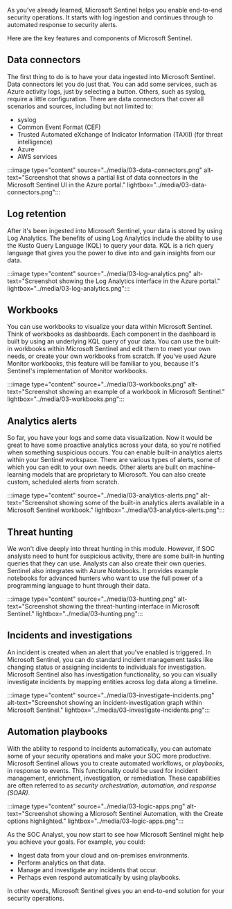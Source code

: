 As you've already learned, Microsoft Sentinel helps you enable end-to-end security operations. It starts with log ingestion and continues through to automated response to security alerts.

Here are the key features and components of Microsoft Sentinel.

## Data connectors

The first thing to do is to have your data ingested into Microsoft Sentinel. Data connectors let you do just that. You can add some services, such as Azure activity logs, just by selecting a button. Others, such as syslog, require a little configuration. There are data connectors that cover all scenarios and sources, including but not limited to:

- syslog
- Common Event Format (CEF)
- Trusted Automated eXchange of Indicator Information (TAXII) (for threat intelligence)
- Azure
- AWS services

:::image type="content" source="../media/03-data-connectors.png" alt-text="Screenshot that shows a partial list of data connectors in the Microsoft Sentinel UI in the Azure portal." lightbox="../media/03-data-connectors.png":::

## Log retention

After it's been ingested into Microsoft Sentinel, your data is stored by using Log Analytics. The benefits of using Log Analytics include the ability to use the Kusto Query Language (KQL) to query your data. KQL is a rich query language that gives you the power to dive into and gain insights from our data.

:::image type="content" source="../media/03-log-analytics.png" alt-text="Screenshot showing the Log Analytics interface in the Azure portal." lightbox="../media/03-log-analytics.png":::

## Workbooks

You can use workbooks to visualize your data within Microsoft Sentinel. Think of workbooks as dashboards. Each component in the dashboard is built by using an underlying KQL query of your data. You can use the built-in workbooks within Microsoft Sentinel and edit them to meet your own needs, or create your own workbooks from scratch. If you've used Azure Monitor workbooks, this feature will be familiar to you, because it's Sentinel's implementation of Monitor workbooks.

:::image type="content" source="../media/03-workbooks.png" alt-text="Screenshot showing an example of a workbook in Microsoft Sentinel." lightbox="../media/03-workbooks.png":::

## Analytics alerts

So far, you have your logs and some data visualization. Now it would be great to have some proactive analytics across your data, so you're notified when something suspicious occurs. You can enable built-in analytics alerts within your Sentinel workspace. There are various types of alerts, some of which you can edit to your own needs. Other alerts are built on machine-learning models that are proprietary to Microsoft. You can also create custom, scheduled alerts from scratch.

:::image type="content" source="../media/03-analytics-alerts.png" alt-text="Screenshot showing some of the built-in analytics alerts available in a Microsoft Sentinel workbook." lightbox="../media/03-analytics-alerts.png":::

## Threat hunting

We won't dive deeply into threat hunting in this module. However, if SOC analysts need to hunt for suspicious activity, there are some built-in hunting queries that they can use. Analysts can also create their own queries. Sentinel also integrates with Azure Notebooks. It provides example notebooks for advanced hunters who want to use the full power of a programming language to hunt through their data.

:::image type="content" source="../media/03-hunting.png" alt-text="Screenshot showing the threat-hunting interface in Microsoft Sentinel." lightbox="../media/03-hunting.png":::

## Incidents and investigations

An incident is created when an alert that you've enabled is triggered. In Microsoft Sentinel, you can do standard incident management tasks like changing status or assigning incidents to individuals for investigation. Microsoft Sentinel also has investigation functionality, so you can visually investigate incidents by mapping entities across log data along a timeline.

:::image type="content" source="../media/03-investigate-incidents.png" alt-text="Screenshot showing an incident-investigation graph within Microsoft Sentinel." lightbox="../media/03-investigate-incidents.png":::

## Automation playbooks

With the ability to respond to incidents automatically, you can automate some of your security operations and make your SOC more productive. Microsoft Sentinel allows you to create automated workflows, or *playbooks*, in response to events. This functionality could be used for incident management, enrichment, investigation, or remediation. These capabilities are often referred to as *security orchestration, automation, and  response (SOAR)*.

:::image type="content" source="../media/03-logic-apps.png" alt-text="Screenshot showing a Microsoft Sentinel Automation, with the Create options highlighted." lightbox="../media/03-logic-apps.png":::

As the SOC Analyst, you now start to see how Microsoft Sentinel might help you achieve your goals. For example, you could:

- Ingest data from your cloud and on-premises environments.
- Perform analytics on that data.
- Manage and investigate any incidents that occur.
- Perhaps even respond automatically by using playbooks.

In other words, Microsoft Sentinel gives you an end-to-end solution for your security operations.
